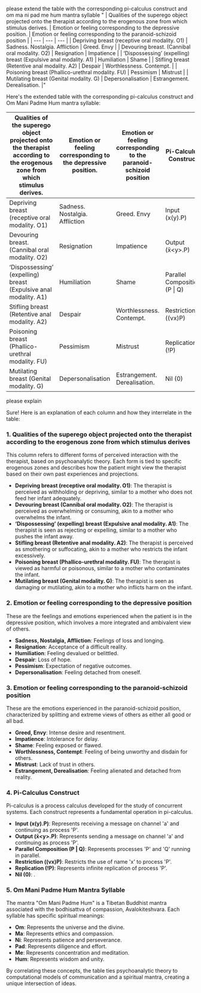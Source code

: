 please extend the table with the corresponding pi-calculus construct and om ma ni pad me hum mantra syllable  "
| Qualities of the superego object projected onto the therapist according to the erogenous zone from which stimulus derives. | Emotion or feeling corresponding to the depressive position. | Emotion or feeling corresponding to the paranoid-schizoid position |
| --- | --- | --- |
| Depriving breast (receptive oral modality. O1) | Sadness. Nostalgia.  Affliction | Greed. Envy |
| Devouring breast. (Cannibal oral modality. O2) | Resignation | Impatience |
| ‘Dispossessing’ (expelling) breast (Expulsive anal modality. A1) | Humiliation | Shame |
| Stifling breast (Retentive anal modality. A2) | Despair | Worthlessness. Contempt. |
| Poisoning breast (Phallico-urethral modality. FU) | Pessimism | Mistrust |
| Mutilating breast (Genital modality. G) | Depersonalisation | Estrangement. Derealisation. |" 

Here's the extended table with the corresponding pi-calculus construct and Om Mani Padme Hum mantra syllable:

| Qualities of the superego object projected onto the therapist according to the erogenous zone from which stimulus derives. | Emotion or feeling corresponding to the depressive position. | Emotion or feeling corresponding to the paranoid-schizoid position | Pi-Calculus Construct | Om Mani Padme Hum Mantra Syllable |
| --- | --- | --- | --- | --- |
| Depriving breast (receptive oral modality. O1) | Sadness. Nostalgia. Affliction | Greed. Envy | Input (x(y).P) | Om |
| Devouring breast. (Cannibal oral modality. O2) | Resignation | Impatience | Output (x̄\<y\>.P) | Ma |
| ‘Dispossessing’ (expelling) breast (Expulsive anal modality. A1) | Humiliation | Shame | Parallel Composition (P \| Q) | Ni |
| Stifling breast (Retentive anal modality. A2) | Despair | Worthlessness. Contempt. | Restriction ((νx)P) | Pad |
| Poisoning breast (Phallico-urethral modality. FU) | Pessimism | Mistrust | Replication (!P) | Me |
| Mutilating breast (Genital modality. G) | Depersonalisation | Estrangement. Derealisation. | Nil (0) | Hum |


please explain

Sure! Here is an explanation of each column and how they interrelate in the table:

### 1. Qualities of the superego object projected onto the therapist according to the erogenous zone from which stimulus derives

This column refers to different forms of perceived interaction with the therapist, based on psychoanalytic theory. Each form is tied to specific erogenous zones and describes how the patient might view the therapist based on their own past experiences and projections.

- **Depriving breast (receptive oral modality. O1)**: The therapist is perceived as withholding or depriving, similar to a mother who does not feed her infant adequately.
- **Devouring breast (Cannibal oral modality. O2)**: The therapist is perceived as overwhelming or consuming, akin to a mother who overwhelms the infant.
- **‘Dispossessing’ (expelling) breast (Expulsive anal modality. A1)**: The therapist is seen as rejecting or expelling, similar to a mother who pushes the infant away.
- **Stifling breast (Retentive anal modality. A2)**: The therapist is perceived as smothering or suffocating, akin to a mother who restricts the infant excessively.
- **Poisoning breast (Phallico-urethral modality. FU)**: The therapist is viewed as harmful or poisonous, similar to a mother who contaminates the infant.
- **Mutilating breast (Genital modality. G)**: The therapist is seen as damaging or mutilating, akin to a mother who inflicts harm on the infant.

### 2. Emotion or feeling corresponding to the depressive position

These are the feelings and emotions experienced when the patient is in the depressive position, which involves a more integrated and ambivalent view of others.

- **Sadness, Nostalgia, Affliction**: Feelings of loss and longing.
- **Resignation**: Acceptance of a difficult reality.
- **Humiliation**: Feeling devalued or belittled.
- **Despair**: Loss of hope.
- **Pessimism**: Expectation of negative outcomes.
- **Depersonalisation**: Feeling detached from oneself.

### 3. Emotion or feeling corresponding to the paranoid-schizoid position

These are the emotions experienced in the paranoid-schizoid position, characterized by splitting and extreme views of others as either all good or all bad.

- **Greed, Envy**: Intense desire and resentment.
- **Impatience**: Intolerance for delay.
- **Shame**: Feeling exposed or flawed.
- **Worthlessness, Contempt**: Feeling of being unworthy and disdain for others.
- **Mistrust**: Lack of trust in others.
- **Estrangement, Derealisation**: Feeling alienated and detached from reality.

### 4. Pi-Calculus Construct

Pi-calculus is a process calculus developed for the study of concurrent systems. Each construct represents a fundamental operation in pi-calculus.

- **Input (x(y).P)**: Represents receiving a message on channel 'a' and continuing as process 'P'.
- **Output (x̄\<y\>.P)**: Represents sending a message on channel 'a' and continuing as process 'P'.
- **Parallel Composition (P | Q)**: Represents processes 'P' and 'Q' running in parallel.
- **Restriction ((νx)P)**: Restricts the use of name 'x' to process 'P'.
- **Replication (!P)**: Represents infinite replication of process 'P'.
- **Nil (0)**: .

### 5. Om Mani Padme Hum Mantra Syllable

The mantra "Om Mani Padme Hum" is a Tibetan Buddhist mantra associated with the bodhisattva of compassion, Avalokiteshvara. Each syllable has specific spiritual meanings:

- **Om**: Represents the universe and the divine.
- **Ma**: Represents ethics and compassion.
- **Ni**: Represents patience and perseverance.
- **Pad**: Represents diligence and effort.
- **Me**: Represents concentration and meditation.
- **Hum**: Represents wisdom and unity.

By correlating these concepts, the table ties psychoanalytic theory to computational models of communication and a spiritual mantra, creating a unique intersection of ideas.
